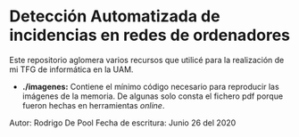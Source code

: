 # Detección Automatizada de incidencias en redes de ordenadores

Este repositorio aglomera varios recursos que utilicé para la realización de mi TFG de informática en la UAM.


- **./imagenes:** Contiene el mínimo código necesario para reproducir las imágenes de  la memoria. De algunas solo consta el fichero pdf porque fueron hechas en herramientas *online*.




Autor: Rodrigo De Pool
Fecha de escritura: Junio 26 del 2020